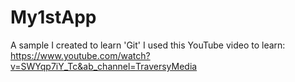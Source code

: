 # My1stApp
A sample I created to learn 'Git'
I used this YouTube video to learn:
https://www.youtube.com/watch?v=SWYqp7iY_Tc&ab_channel=TraversyMedia
